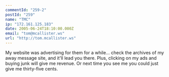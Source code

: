 ```yaml
---
commentId: "259-2"
postId: "259"
name: "TMC"
ip: "172.161.125.183"
date: 2005-06-24T18:10:00.000Z
email: "tom@mcallister.ws"
url: "http://tom.mcallister.ws"
---
```

<p>My website was advertising for them for a while... check the archives of my away message site, and it'll lead you there. Plus, clicking on my ads and buying junk will give me revenue.
Or next time you see me you could just give me thirty-five cents.</p>